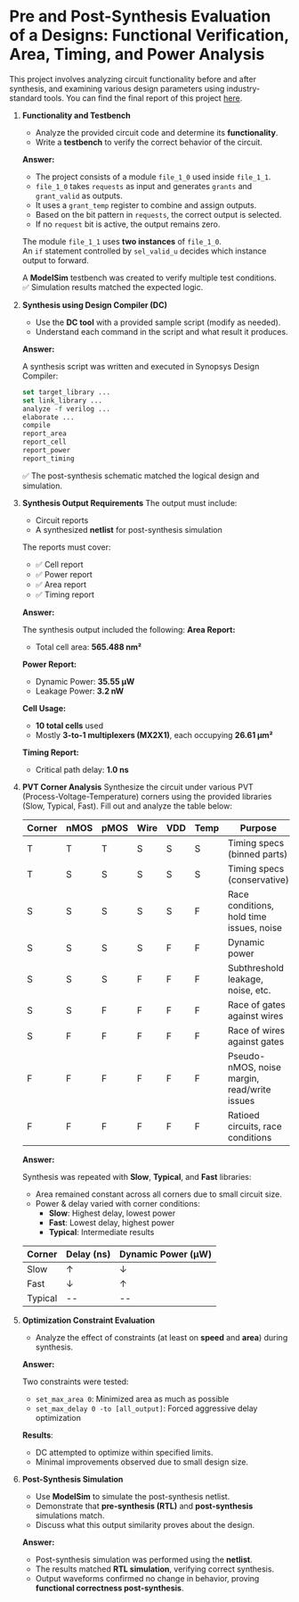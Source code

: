 # Pre and Post-Synthesis Evaluation of a Designs: Functional Verification, Area, Timing, and Power Analysis

This project involves analyzing circuit functionality before and after synthesis, and examining various design parameters using industry-standard tools. You can find the final report of this project [here](https://github.com/mahbod-afarin/Post-Synthesis-Evaluation/blob/main/Report.pdf).

1. **Functionality and Testbench**
   - Analyze the provided circuit code and determine its **functionality**.
   - Write a **testbench** to verify the correct behavior of the circuit.
     
   **Answer:**
   - The project consists of a module `file_1_0` used inside `file_1_1`.
   - `file_1_0` takes `requests` as input and generates `grants` and `grant_valid` as outputs.
   - It uses a `grant_temp` register to combine and assign outputs.
   - Based on the bit pattern in `requests`, the correct output is selected.
   - If no `request` bit is active, the output remains zero.
   
   The module `file_1_1` uses **two instances** of `file_1_0`.  
   An `if` statement controlled by `sel_valid_u` decides which instance output to forward.
   
   A **ModelSim** testbench was created to verify multiple test conditions.  
   ✅ Simulation results matched the expected logic.

2. **Synthesis using Design Compiler (DC)**
   - Use the **DC tool** with a provided sample script (modify as needed).
   - Understand each command in the script and what result it produces.

   **Answer:**
   
   A synthesis script was written and executed in Synopsys Design Compiler:
   
   ```tcl
   set target_library ...
   set link_library ...
   analyze -f verilog ...
   elaborate ...
   compile
   report_area
   report_cell
   report_power
   report_timing
   ```
   
   ✅ The post-synthesis schematic matched the logical design and simulation.

3. **Synthesis Output Requirements**
   The output must include:
   - Circuit reports
   - A synthesized **netlist** for post-synthesis simulation

   The reports must cover:
   - ✅ Cell report  
   - ✅ Power report  
   - ✅ Area report  
   - ✅ Timing report

   **Answer:**
   
   The synthesis output included the following:
   **Area Report:**
   - Total cell area: **565.488 nm²**
   
   **Power Report:**
   - Dynamic Power: **35.55 µW**
   - Leakage Power: **3.2 nW**
   
   **Cell Usage:**
   - **10 total cells** used
   - Mostly **3-to-1 multiplexers (MX2X1)**, each occupying **26.61 µm²**
   
   **Timing Report:**
   - Critical path delay: **1.0 ns**

4. **PVT Corner Analysis**
   Synthesize the circuit under various PVT (Process-Voltage-Temperature) corners using the provided libraries (Slow, Typical, Fast). Fill out and analyze the table below:

   | Corner | nMOS | pMOS | Wire | VDD | Temp | Purpose                                              |
   |--------|------|------|------|-----|------|------------------------------------------------------|
   | T      | T    | T    | S    | S   | S    | Timing specs (binned parts)                          |
   | T      | S    | S    | S    | S   | S    | Timing specs (conservative)                         |
   | S      | S    | S    | S    | S   | F    | Race conditions, hold time issues, noise             |
   | S      | S    | S    | S    | F   | F    | Dynamic power                                        |
   | S      | S    | S    | F    | F   | F    | Subthreshold leakage, noise, etc.                    |
   | S      | S    | F    | F    | F   | F    | Race of gates against wires                          |
   | S      | F    | F    | F    | F   | F    | Race of wires against gates                          |
   | F      | F    | F    | F    | F   | F    | Pseudo-nMOS, noise margin, read/write issues         |
   | F      | F    | F    | F    | F   | F    | Ratioed circuits, race conditions                    |

   **Answer:**
   
   Synthesis was repeated with **Slow**, **Typical**, and **Fast** libraries:
   
   - Area remained constant across all corners due to small circuit size.
   - Power & delay varied with corner conditions:
     - **Slow**: Highest delay, lowest power
     - **Fast**: Lowest delay, highest power
     - **Typical**: Intermediate results
     
   
   | Corner  | Delay (ns) | Dynamic Power (µW) |
   |---------|------------|--------------------|
   | Slow    | ↑          | ↓                  |
   | Fast    | ↓          | ↑                  |
   | Typical | --         | --                 |

5. **Optimization Constraint Evaluation**
   - Analyze the effect of constraints (at least on **speed** and **area**) during synthesis.

   **Answer:**
   
   Two constraints were tested:
   
   - `set_max_area 0`: Minimized area as much as possible
   - `set_max_delay 0 -to [all_output]`: Forced aggressive delay optimization
   
   **Results**:
   - DC attempted to optimize within specified limits.
   - Minimal improvements observed due to small design size.

6. **Post-Synthesis Simulation**
   - Use **ModelSim** to simulate the post-synthesis netlist.
   - Demonstrate that **pre-synthesis (RTL)** and **post-synthesis** simulations match.
   - Discuss what this output similarity proves about the design.

   **Answer:**
   
   - Post-synthesis simulation was performed using the **netlist**.
   - The results matched **RTL simulation**, verifying correct synthesis.
   - Output waveforms confirmed no change in behavior, proving **functional correctness post-synthesis**.
